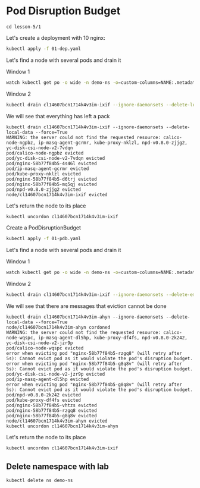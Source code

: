 # Pod Disruption Budget
```
cd lesson-5/1
```

Let's create a deployment with 10 nginx:

```sh
kubectl apply -f 01-dep.yaml
```


Let's find a node with several pods and drain it

Window 1
```sh
watch kubectl get po -o wide -n demo-ns -o=custom-columns=NAME:.metadata.name,node:.spec.nodeName
```

Window 2
```sh
kubectl drain cl14607bcn1714k4v3im-ixif --ignore-daemonsets --delete-local-data --force=True
```

We will see that everything has left a pack

```
kubectl drain cl14607bcn1714k4v3im-ixif --ignore-daemonsets --delete-local-data --force=True
WARNING: the server could not find the requested resource: calico-node-ngpbz, ip-masq-agent-gcrmr, kube-proxy-nklzl, npd-v0.8.0-zjjg2, yc-disk-csi-node-v2-7vdqn
pod/calico-node-ngpbz evicted
pod/yc-disk-csi-node-v2-7vdqn evicted
pod/nginx-58b77f84b5-4s46l evicted
pod/ip-masq-agent-gcrmr evicted
pod/kube-proxy-nklzl evicted
pod/nginx-58b77f84b5-d6trj evicted
pod/nginx-58b77f84b5-mq5qj evicted
pod/npd-v0.8.0-zjjg2 evicted
node/cl14607bcn1714k4v3im-ixif evicted
```

Let's return the node to its place

```sh
kubectl uncordon cl14607bcn1714k4v3im-ixif
```

Create a PodDisruptionBudget

```sh
kubectl apply -f 01-pdb.yaml
```

Let's find a node with several pods and drain it

Window 1
```sh
watch kubectl get po -o wide -n demo-ns -o=custom-columns=NAME:.metadata.name,node:.spec.nodeName
```

Window 2
```sh
kubectl drain cl14607bcn1714k4v3im-ixif --ignore-daemonsets --delete-emptydir-data --force=True
```

We will see that there are messages that eviction cannot be done

```
kubectl drain cl14607bcn1714k4v3im-ahyn --ignore-daemonsets --delete-local-data --force=True
node/cl14607bcn1714k4v3im-ahyn cordoned
WARNING: the server could not find the requested resource: calico-node-wqspc, ip-masq-agent-dl5hp, kube-proxy-df4fs, npd-v0.8.0-2k242, yc-disk-csi-node-v2-jzr9p
pod/calico-node-wqspc evicted
error when evicting pod "nginx-58b77f84b5-rzgq8" (will retry after 5s): Cannot evict pod as it would violate the pod's disruption budget.
error when evicting pod "nginx-58b77f84b5-g8q8v" (will retry after 5s): Cannot evict pod as it would violate the pod's disruption budget.
pod/yc-disk-csi-node-v2-jzr9p evicted
pod/ip-masq-agent-dl5hp evicted
error when evicting pod "nginx-58b77f84b5-g8q8v" (will retry after 5s): Cannot evict pod as it would violate the pod's disruption budget.
pod/npd-v0.8.0-2k242 evicted
pod/kube-proxy-df4fs evicted
pod/nginx-58b77f84b5-vhtzs evicted
pod/nginx-58b77f84b5-rzgq8 evicted
pod/nginx-58b77f84b5-g8q8v evicted
node/cl14607bcn1714k4v3im-ahyn evicted
kubectl uncordon cl14607bcn1714k4v3im-ahyn
```


Let's return the node to its place

```sh
kubectl uncordon cl14607bcn1714k4v3im-ixif
```

## Delete namespace with lab
```
kubectl delete ns demo-ns
```